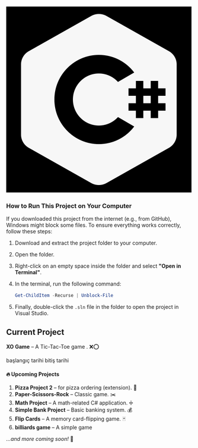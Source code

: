 ![resim](icons8-c-sharp-logo-500.png)



### How to Run This Project on Your Computer

If you downloaded this project from the internet (e.g., from GitHub), Windows might block some files. To ensure everything works correctly, follow these steps:

1. Download and extract the project folder to your computer.
2. Open the folder.
3. Right-click on an empty space inside the folder and select **"Open in Terminal"**.
4. In the terminal, run the following command:

   ```powershell
   Get-ChildItem -Recurse | Unblock-File

5. Finally, double-click the `.sln` file in the folder to open the project in Visual Studio.



## Current Project 

**XO Game** – A Tic-Tac-Toe game . ❌⭕

başlangıç tarihi bitiş tarihi



#### 🔥 Upcoming Projects

1. **Pizza Project 2** – for pizza ordering (extension). 🍕
3. **Paper-Scissors-Rock** – Classic game. ✂️
4. **Math Project** – A math-related C# application. ➗
5. **Simple Bank Project** – Basic banking system. 💰
6. **Flip Cards** – A memory card-flipping game. 🃏
7. **billiards game**  – A simple game 

*...and more coming soon!* 🚀









